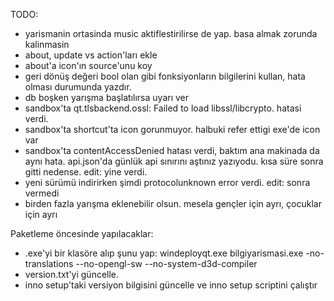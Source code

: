 TODO:
* yarismanin ortasinda music aktiflestirilirse de yap. basa almak zorunda kalinmasin
* about, update vs action'ları ekle
* about'a icon'ın source'unu koy
* geri dönüş değeri bool olan gibi fonksiyonların bilgilerini kullan, hata olması durumunda yazdır.
* db boşken yarışma başlatılırsa uyarı ver
* sandbox'ta qt.tlsbackend.ossl: Failed to load libssl/libcrypto. hatasi verdi. 
* sandbox'ta shortcut'ta icon gorunmuyor. halbuki refer ettigi exe'de icon var
* sandbox'ta contentAccessDenied hatası verdi, baktım ana makinada da aynı hata. api.json'da günlük api sınırını aştınız yazıyodu. kısa süre sonra gitti nedense. edit: yine verdi.
* yeni sürümü indirirken şimdi protocolunknown error verdi. edit: sonra vermedi
* birden fazla yarışma eklenebilir olsun. mesela gençler için ayrı, çocuklar için ayrı

Paketleme öncesinde yapılacaklar:
* .exe'yi bir klasöre alıp şunu yap: windeployqt.exe bilgiyarismasi.exe -no-translations --no-opengl-sw --no-system-d3d-compiler
* version.txt'yi güncelle.
* inno setup'taki versiyon bilgisini güncelle ve inno setup scriptini çalıştır